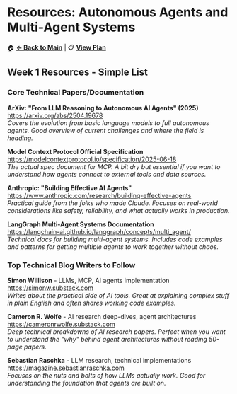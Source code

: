 # Resources: Autonomous Agents and Multi-Agent Systems

🏠 **[← Back to Main](../index.md)** | 📋 **[View Plan](plan.md)**

## Week 1 Resources - Simple List

### Core Technical Papers/Documentation

**ArXiv: "From LLM Reasoning to Autonomous AI Agents" (2025)**  
https://arxiv.org/abs/2504.19678  
*Covers the evolution from basic language models to full autonomous agents. Good overview of current challenges and where the field is heading.*

**Model Context Protocol Official Specification**  
https://modelcontextprotocol.io/specification/2025-06-18  
*The actual spec document for MCP. A bit dry but essential if you want to understand how agents connect to external tools and data sources.*

**Anthropic: "Building Effective AI Agents"**  
https://www.anthropic.com/research/building-effective-agents  
*Practical guide from the folks who made Claude. Focuses on real-world considerations like safety, reliability, and what actually works in production.*

**LangGraph Multi-Agent Systems Documentation**  
https://langchain-ai.github.io/langgraph/concepts/multi_agent/  
*Technical docs for building multi-agent systems. Includes code examples and patterns for getting multiple agents to work together without chaos.*

### Top Technical Blog Writers to Follow

**Simon Willison** - LLMs, MCP, AI agents implementation  
https://simonw.substack.com  
*Writes about the practical side of AI tools. Great at explaining complex stuff in plain English and often shares working code examples.*

**Cameron R. Wolfe** - AI research deep-dives, agent architectures  
https://cameronrwolfe.substack.com  
*Deep technical breakdowns of AI research papers. Perfect when you want to understand the "why" behind agent architectures without reading 50-page papers.*

**Sebastian Raschka** - LLM research, technical implementations  
https://magazine.sebastianraschka.com  
*Focuses on the nuts and bolts of how LLMs actually work. Good for understanding the foundation that agents are built on.*
